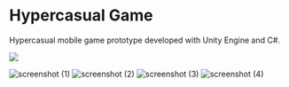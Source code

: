 # Hypercasual Game
Hypercasual mobile game prototype developed with Unity Engine and C#.

[![](https://img.youtube.com/vi/Acdp8bCh1Po/0.jpg)](https://youtube.com/shorts/Acdp8bCh1Po?feature=share)

![screenshot (1)](https://github.com/gabrieljacintho/67-bits-test/assets/64656746/d52c2044-a4b5-4707-8e29-d5af31d4aa16)
![screenshot (2)](https://github.com/gabrieljacintho/67-bits-test/assets/64656746/50efe134-216f-4b6f-9b6a-49e9df3efc85)
![screenshot (3)](https://github.com/gabrieljacintho/67-bits-test/assets/64656746/95e93049-a86f-467a-bbe8-eee3416fecfe)
![screenshot (4)](https://github.com/gabrieljacintho/67-bits-test/assets/64656746/f79c3115-cb7f-4435-9308-a8150f14b176)
